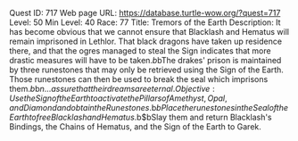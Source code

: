Quest ID: 717
Web page URL: https://database.turtle-wow.org/?quest=717
Level: 50
Min Level: 40
Race: 77
Title: Tremors of the Earth
Description: It has become obvious that we cannot ensure that Blacklash and Hematus will remain imprisoned in Lethlor. That black dragons have taken up residence there, and that the ogres managed to steal the Sign indicates that more drastic measures will have to be taken.$b$bThe drakes' prison is maintained by three runestones that may only be retrieved using the Sign of the Earth. Those runestones can then be used to break the seal which imprisons them.$b$b$n... assure that their dreams are eternal.
Objective: Use the Sign of the Earth to activate the Pillars of Amethyst, Opal, and Diamond and obtain the Runestones.$b$bPlace the runestones in the Seal of the Earth to free Blacklash and Hematus.$b$bSlay them and return Blacklash's Bindings, the Chains of Hematus, and the Sign of the Earth to Garek.
